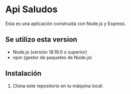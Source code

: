 # Api Saludos

Esta es una aplicación construida con Node.js y Express.

## Se utilizo esta version

- Node.js (versión 18.19.0 o superior)
- npm (gestor de paquetes de Node.js)

## Instalación

1. Clona este repositorio en tu máquina local: